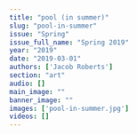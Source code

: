 ```yaml
---
title: "pool (in summer)"
slug: "pool-in-summer"
issue: "Spring"
issue_full_name: "Spring 2019"
year: "2019"
date: "2019-03-01"
authors: ['Jacob Roberts']
section: "art"
audio: []
main_image: ""
banner_image: ""
images: ['pool-in-summer.jpg']
videos: []
---
```



